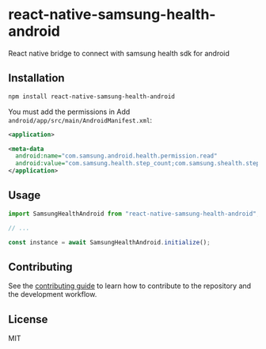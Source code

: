 # react-native-samsung-health-android

React native bridge to connect with samsung health sdk for android

## Installation

```sh
npm install react-native-samsung-health-android
```

You must add the permissions in Add `android/app/src/main/AndroidManifest.xml`:

```xml
<application>

<meta-data
  android:name="com.samsung.android.health.permission.read"
  android:value="com.samsung.health.step_count;com.samsung.shealth.step_daily_trend;com.samsung.health.weight" />
</application>
```

## Usage

```js
import SamsungHealthAndroid from "react-native-samsung-health-android";

// ...

const instance = await SamsungHealthAndroid.initialize();
```

## Contributing

See the [contributing guide](CONTRIBUTING.md) to learn how to contribute to the repository and the development workflow.

## License

MIT
